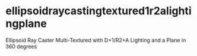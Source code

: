 # ellipsoidraycastingtextured1r2alightingplane
Ellipsoid Ray Caster Multi-Textured with D+1/R2+A Lighting and a Plane in 360 degrees
